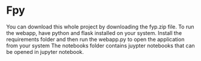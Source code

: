 # Fpy
You can download this whole project by downloading the fyp.zip file.
To run the webapp, have python and flask installed on your system. 
Install the requirements folder and then run the webapp.py to open the application from your system
The notebooks folder contains juypter notebooks that can be opened in jupyter notebook. 

